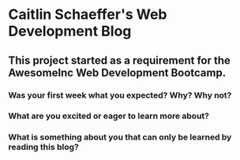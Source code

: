 # Caitlin Schaeffer's Web Development Blog 
## This project started as a requirement for the AwesomeInc Web Development Bootcamp.
### Was your first week what you expected? Why? Why not?
### What are you excited or eager to learn more about?
### What is something about you that can only be learned by reading this blog?